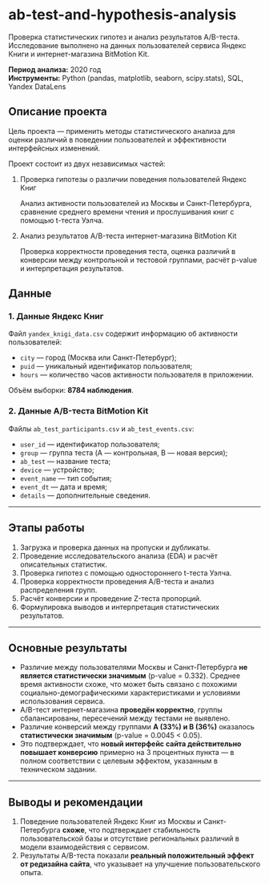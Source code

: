 # ab-test-and-hypothesis-analysis
Проверка статистических гипотез и анализ результатов A/B-теста.
Исследование выполнено на данных пользователей сервиса Яндекс Книги и интернет-магазина BitMotion Kit.

**Период анализа:** 2020 год  
**Инструменты:** Python (pandas, matplotlib, seaborn, scipy.stats), SQL, Yandex DataLens

## Описание проекта
Цель проекта — применить методы статистического анализа для оценки различий в поведении пользователей и эффективности интерфейсных изменений.

Проект состоит из двух независимых частей:

1. Проверка гипотезы о различии поведения пользователей Яндекс Книг
   
   Анализ активности пользователей из Москвы и Санкт-Петербурга, сравнение среднего времени чтения и прослушивания книг с помощью t-теста Уэлча.

2. Анализ результатов A/B-теста интернет-магазина BitMotion Kit
   
   Проверка корректности проведения теста, оценка различий в конверсии между контрольной и тестовой группами, расчёт p-value и интерпретация результатов.

## Данные

### 1. Данные Яндекс Книг  
Файл `yandex_knigi_data.csv` содержит информацию об активности пользователей:  
- `city` — город (Москва или Санкт-Петербург);  
- `puid` — уникальный идентификатор пользователя;  
- `hours` — количество часов активности пользователя в приложении.  

Объём выборки: **8784 наблюдения**.  

### 2. Данные A/B-теста BitMotion Kit  
Файлы `ab_test_participants.csv` и `ab_test_events.csv`:  
- `user_id` — идентификатор пользователя;  
- `group` — группа теста (A — контрольная, B — новая версия);  
- `ab_test` — название теста;  
- `device` — устройство;  
- `event_name` — тип события;  
- `event_dt` — дата и время;  
- `details` — дополнительные сведения.  

---
## Этапы работы  

1. Загрузка и проверка данных на пропуски и дубликаты.  
2. Проведение исследовательского анализа (EDA) и расчёт описательных статистик.  
3. Проверка гипотез с помощью одностороннего t-теста Уэлча.  
4. Проверка корректности проведения A/B-теста и анализ распределения групп.  
5. Расчёт конверсии и проведение Z-теста пропорций.  
6. Формулировка выводов и интерпретация статистических результатов.  

---

## Основные результаты  

- Различие между пользователями Москвы и Санкт-Петербурга **не является статистически значимым** (p-value = 0.332). Среднее время активности схоже, что может быть связано с похожими социально-демографическими характеристиками и условиями использования сервиса.  
- A/B-тест интернет-магазина **проведён корректно**, группы сбалансированы, пересечений между тестами не выявлено.  
- Различие конверсий между группами **A (33%) и B (36%)** оказалось **статистически значимым** (p-value = 0.0045 < 0.05).  
- Это подтверждает, что **новый интерфейс сайта действительно повышает конверсию** примерно на 3 процентных пункта — в полном соответствии с целевым эффектом, указанным в техническом задании.

---

## Выводы и рекомендации  

1. Поведение пользователей Яндекс Книг из Москвы и Санкт-Петербурга **схоже**, что подтверждает стабильность пользовательской базы и отсутствие региональных различий в модели взаимодействия с сервисом.  
2. Результаты A/B-теста показали **реальный положительный эффект от редизайна сайта**, что указывает на улучшение пользовательского опыта.  
